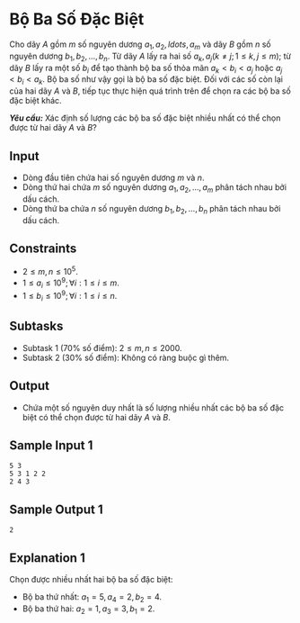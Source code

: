 # Bộ Ba Số Đặc Biệt

Cho dãy $A$ gồm $m$ số nguyên dương $a_1,a_2, ldots, a_m$ và dãy $B$ gồm $n$ số nguyên dương $b_1,b_2, \dots, b_n$. Từ dãy $A$ lấy ra hai số $a_k,a_j (k \neq j; 1 \le k,j \le m);$ từ dãy $B$ lấy ra một số $b_i$ để tạo thành bộ ba số thỏa mãn $a_k<b_i<a_j$ hoặc $a_j<b_i<a_k$. Bộ ba số như vậy gọi là bộ ba số đặc biệt. Đối với các số còn lại của hai dãy $A$ và $B,$ tiếp tục thực hiện quá trình trên để chọn ra các bộ ba số đặc biệt khác.

***Yêu cầu:*** Xác định số lượng các bộ ba số đặc biệt nhiều nhất có thể chọn được từ hai dãy $A$ và $B?$

## Input

- Dòng đầu tiên chứa hai số nguyên dương $m$ và $n$.
- Dòng thứ hai chứa $m$ số nguyên dương $a_1, a_2, \dots, a_m$ phân tách nhau bởi dấu cách.
- Dòng thứ ba chứa $n$ số nguyên dương $b_1, b_2, \dots, b_n$ phân tách nhau bởi dấu cách.

## Constraints

- $2 \le m, n \le 10^5$.
- $1 \le a_i \le 10^9; \forall i: 1 \le i \le m$.
- $1 \le b_i \le 10^9; \forall i: 1 \le i \le n$.

## Subtasks

- Subtask $1$ ($70\%$ số điểm): $2 \le m, n \le 2000$.
- Subtask $2$ ($30\%$ số điểm): Không có ràng buộc gì thêm.

## Output

- Chứa một số nguyên duy nhất là số lượng nhiều nhất các bộ ba số đặc biệt có thể chọn được từ hai dãy $A$ và $B$.

## Sample Input 1

```
5 3
5 3 1 2 2
2 4 3
```

## Sample Output 1

```
2
```

## Explanation 1

Chọn được nhiều nhất hai bộ ba số đặc biệt:
- Bộ ba thứ nhất: $a_1=5,a_4=2,b_2=4$.
- Bộ ba thứ hai: $a_2=1,a_3=3,b_1=2$.

